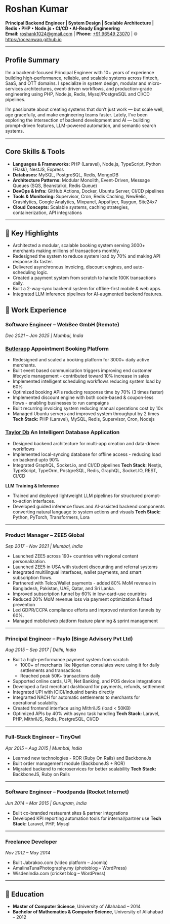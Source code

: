 
# Roshan Kumar

**Principal Backend Engineer | System Design | Scalable Architecture | Redis • PHP • Node.js • CI/CD • AI-Ready Engineering**  
**Email:** [roshank1024@gmail.com](mailto:roshank1024@gmail.com)  |  **Phone:** [+91 96549 23070](tel:919654923070) | 🌐 https://oceanwap.github.io

---

## Profile Summary
I’m a backend-focused Principal Engineer with 10+ years of experience building high-performance, reliable, and scalable systems across fintech, SaaS, and OTT domains. I specialize in system design, modular and micro-services architectures, event-driven workflows, and production-grade engineering using PHP, Node.js, Redis, Mysql/PostgreSQL and CI/CD pipelines.

I’m passionate about creating systems that don’t just work — but scale well, age gracefully, and make engineering teams faster. Lately, I’ve been exploring the intersection of backend development and AI — building prompt-driven features, LLM-powered automation, and semantic search systems.

---

## Core Skills & Tools
- **Languages & Frameworks:** PHP (Laravel), Node.js, TypeScript, Python (Flask), NestJS, Express
- **Databases:** MySQL, PostgreSQL, Redis, MongoDB
- **Architecture Patterns:** Modular Monolith, Event-Driven, Message Queues (SQS, Beanstalkd, Redis Queue)
- **DevOps & Infra:** GitHub Actions, Docker, Ubuntu Server, CI/CD pipelines
- **Tools & Monitoring:** Supervisor, Cron, Redis Caching, NewRelic, Crashlytics, Google Analytics, Mixpanel, Appsflyer, Raygun, Site24x7
- **Cloud Concepts:** Scalable systems, caching strategies, containerization, API integrations

---

## 🚀 Key Highlights
- Architected a modular, scalable booking system serving 3000+ merchants making millions of transactions monthly.
- Redesigned the system to reduce system load by 70% and making API response 3x faster.
- Delivered asynchronous invoicing, discount engines, and auto-scheduling logic.
- Created a payment system from scratch to handle 100K transactions daily.
- Built a 2-way-sync backend system for offline-first mobile & web apps.
- Integrated LLM inference pipelines for AI-augmented backend features.

## 🔹 Work Experience

### Software Engineer – WebBee GmbH (Remote)
_Dec 2021 – Jan 2025 | Mumbai, India_
### [Butlerapp](https://butlerapp.de) Appointment Booking Platform
- Redesigned and scaled a booking platform for 3000+ daily active merchants.
- Built event based communication triggers improving end customer lifecycle management - contributed toward 10% increase in sales
- Implemented intelligent scheduling workflows reducing system load by 60%
- Optimized booking APIs reducing response time by 70% (3 times faster)
- Implemented discount engine with both code-based & coupon-less flows - enabling businesses to run campaigns
- Built recurring invoicing system reducing manual operations cost by 10x
- Managed Ubuntu servers and improved system throughput by 2 times
**Tech Stack:** PHP (Laravel), MySQL, Redis, Supervisor, Cron, Nodejs

### [Taylor Db](https://taylordb.ai/) An Intelligent Database Application
- Designed backend architecture for multi-app creation and data-driven workflows
- Implemented local-syncing database for offline access - reducing load on backend upto 90%
- Integrated GraphQL, Socket.io, and CI/CD pipelines
**Tech Stack:** Nestjs, TypeScript, TypeOrm, PostgreSQL, Redis, GraphQL, Socket.IO, REST, CI/CD

**LLM Training & Inference**
- Trained and deployed lightweight LLM pipelines for structured prompt-to-action interfaces.
- Developed guided inference flows and AI-assisted backend components converting natural language to system actions and visuals
**Tech Stack:** Python, PyTorch, Transformers, Lora
---

### Product Manager – ZEE5 Global
_Sep 2017 – Nov 2021 | Mumbai, India_
- Launched ZEE5 across 190+ countries with regional content personalization.
- Launched ZEE5 in USA with student discounting and referral systems
- Integrated multilingual interfaces, wallet payments, and smart subscription flows.
- Partnered with Telco/Wallet payments - added 80% MoM revenue in Bangladesh, Pakistan, UAE, Qatar, and Sri Lanka.
- Improved subscription funnel by 60% in low-card-use countries
- Reduced 20% MoM revenue loss via payment optimization & fraud prevention
- Led GDPR/CCPA compliance efforts and improved retention funnels by 60%.
- Managed mobile/web platform feature planning & sprint management

---

### Principal Engineer – Paylo (Binge Advisory Pvt Ltd)
_Aug 2015 – Sep 2017 | Delhi, India_
- Built a high-performance payment system from scratch
    - 1000+ of merchants like Nigerian consulates were using it for daily settlements and transactions
    - Reached peak 50K+ transactions daily
- Supported online cards, UPI, Net Banking, and POS device integrations
- Developed a fast merchant dashboard for payments, refunds, settlement
- Integrated UPI with ICICI/IndusInd banks directly
- Integrarted NACH for automatic settlements to merchants for operational scalabilty.
- Created frontend interface using MithrilJS (load < 50KB)
- Optimized APIs by 40% with async task handling
**Tech Stack:** Laravel, PHP, MithrilJS, Redis, PostgreSQL, CI/CD

---

### Full-Stack Engineer – TinyOwl
_Apr 2015 – Aug 2015 | Mumbai, India_
- Learned new technologies - ROR (Ruby On Rails) and BackboneJs
- Built order management module (BackboneJS + ROR)
- Migrated backend to microservices for better scalability
**Tech Stack:** BackboneJS, Ruby on Rails

---

### Software Engineer – Foodpanda (Rocket Internet)
_Jun 2014 – Mar 2015 | Gurugram, India_
- Built co-branded restaurant sites & partner integrations
- Developed KPI reporting automation tools for internal/partner use
**Tech Stack:** Laravel, PHP, Mysql 

---

### Freelance Developer
_Nov 2012 – May 2014_
- Built Jabrakoo.com (video platform – Joomla)
- AmalinaTunaPhotography.my (photoblog – WordPress)
- WisdenIndia.com (cricket blog – WordPress)

---

## 🔹 Education

- **Master of Computer Science**, University of Allahabad – 2014
- **Bachelor of Mathematics & Computer Science**, University of Allahabad – 2012

